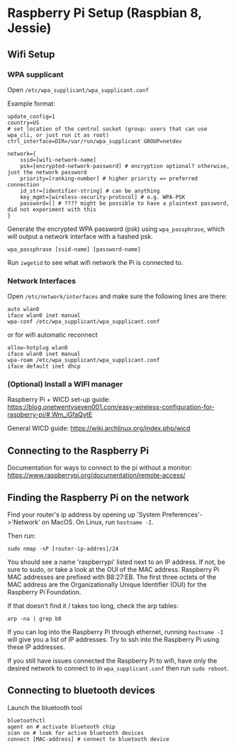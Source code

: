 # Raspberry Pi Setup (Raspbian 8, Jessie)

## Wifi Setup

### WPA supplicant

Open `/etc/wpa_supplicant/wpa_supplicant.conf`

Example format:

```
update_config=1
country=US
# set location of the control socket (group: users that can use wpa_cli, or just run it as root)
ctrl_interface=DIR=/var/run/wpa_supplicant GROUP=netdev

network={
	ssid=[wifi-network-name]
	psk=[encrypted-network-password] # encryption optional? otherwise, just the network password
	priority=[ranking-number] # higher priority => preferred connection
	id_str=[identifier-string] # can be anything
	key_mgmt=[wireless-security-protocol] # e.g. WPA-PSK
	password=[] # ???? might be possible to have a plaintext password, did not experiment with this
}
```

Generate the encrypted WPA password (psk) using `wpa_passphrase`, which will
output a network interface with a hashed psk.

```
wpa_passphrase [ssid-name] [password-name]
```

Run `iwgetid` to see what wifi network the Pi is connected to.

### Network Interfaces

Open `/etc/network/interfaces` and make sure the following lines are there:
```
auto wlan0
iface wlan0 inet manual
wpa-conf /etc/wpa_supplicant/wpa_supplicant.conf
```
or for wifi automatic reconnect 
```
allow-hotplug wlan0
iface wlan0 inet manual
wpa-roam /etc/wpa_supplicant/wpa_supplicant.conf
iface default inet dhcp
```

### (Optional) Install a WIFI manager

Raspberry Pi + WICD set-up guide:
https://blog.onetwentyseven001.com/easy-wireless-configuration-for-raspberry-pi/#.Wm_iGfaQytE

General WICD guide:
https://wiki.archlinux.org/index.php/wicd

## Connecting to the Raspberry Pi

Documentation for ways to connect to the pi without a monitor:
https://www.raspberrypi.org/documentation/remote-access/

## Finding the Raspberry Pi on the network

Find your router's ip address by opening up 'System Preferences'->'Network' on MacOS.
On Linux, run `hostname -I`.

Then run:
```
sudo nmap -sP [router-ip-addres]/24
```

You should see a name 'raspberrypi' listed next to an IP address. If not, be sure to sudo,
or take a look at the OUI of the MAC address. Raspberry Pi MAC addresses are prefixed with B8:27:EB.
The first three octets of the MAC address are the Organizationally Unique Identifier (OUI) for the Raspberry Pi Foundation.

If that doesn't find it / takes too long, check the arp tables:
```
arp -na | grep b8
```

If you can log into the Raspberry Pi through ethernet, running `hostname -I` will give you a list of IP addresses.
Try to ssh into the Raspberry Pi using these IP addresses.

If you still have issues connected the Raspberry Pi to wifi, have only the desired network to connect to in `wpa_supplicant.conf` then run `sudo reboot`. 

## Connecting to bluetooth devices

Launch the bluetooth tool

```
bluetoothctl
agent on # activate bluetooth chip
scan on # look for active bluetooth devices
connect [MAC-address] # connect to bluetooth device
```
